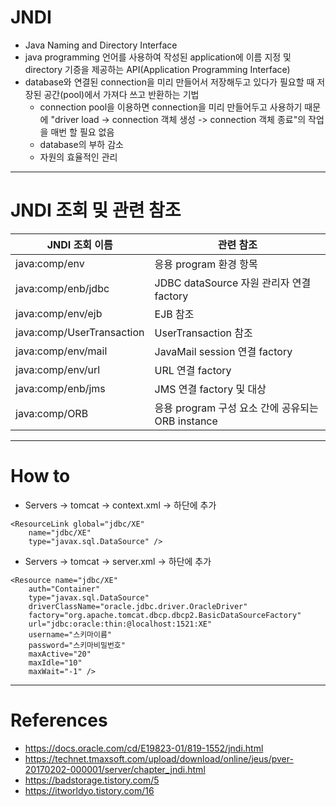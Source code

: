 # JNDI
- Java Naming and Directory Interface
- java programming 언어를 사용하여 작성된 application에 이름 지정 및 directory 기증을 제공하는 API(Application Programming Interface)
- database와 연결된 connection을 미리 만들어서 저장해두고 있다가 필요할 때 저장된 공간(pool)에서 가져다 쓰고 반환하는 기법
	- connection pool을 이용하면 connection을 미리 만들어두고 사용하기 때문에 "driver load -> connection 객체 생성 -> connection 객체 종료"의 작업을 매번 할 필요 없음
	- database의 부하 감소
	- 자원의 효율적인 관리
---




# JNDI 조회 밎 관련 참조
|JNDI 조회 이름|관련 참조|
|---|---|
|java:comp/env|응용 program 환경 항목|
|java:comp/enb/jdbc|JDBC dataSource 자원 관리자 연결 factory|
|java:comp/env/ejb|EJB 참조|
|java:comp/UserTransaction|UserTransaction 참조|
|java:comp/env/mail|JavaMail session 연결 factory|
|java:comp/env/url|URL 연결 factory|
|java:comp/enb/jms|JMS 연결 factory 및 대상|
|java:comp/ORB|응용 program 구성 요소 간에 공유되는 ORB instance|
---




# How to
- Servers -> tomcat -> context.xml -> <context></context> 하단에 추가
```
<ResourceLink global="jdbc/XE"
	name="jdbc/XE"
	type="javax.sql.DataSource" />
```
- Servers -> tomcat -> server.xml -> <GlobalNamingResources></GlobalNamingResources> 하단에 추가
```
<Resource name="jdbc/XE"
	auth="Container"
	type="javax.sql.DataSource"
	driverClassName="oracle.jdbc.driver.OracleDriver"
	factory="org.apache.tomcat.dbcp.dbcp2.BasicDataSourceFactory"
	url="jdbc:oracle:thin:@localhost:1521:XE"
	username="스키마이름"
	password="스키마비밀번호"
	maxActive="20"
	maxIdle="10"
	maxWait="-1" />
```
---




# References
- https://docs.oracle.com/cd/E19823-01/819-1552/jndi.html
- https://technet.tmaxsoft.com/upload/download/online/jeus/pver-20170202-000001/server/chapter_jndi.html
- https://badstorage.tistory.com/5
- https://itworldyo.tistory.com/16